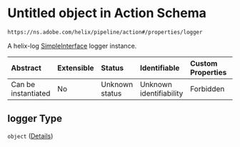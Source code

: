 # Untitled object in Action Schema

```txt
https://ns.adobe.com/helix/pipeline/action#/properties/logger
```

A helix-log [SimpleInterface](https://github.com/adobe/helix-log) logger instance.

| Abstract            | Extensible | Status         | Identifiable            | Custom Properties | Additional Properties | Access Restrictions | Defined In                                                        |
| :------------------ | :--------- | :------------- | :---------------------- | :---------------- | :-------------------- | :------------------ | :---------------------------------------------------------------- |
| Can be instantiated | No         | Unknown status | Unknown identifiability | Forbidden         | Allowed               | none                | [action.schema.json\*](action.schema.json "open original schema") |

## logger Type

`object` ([Details](action-properties-logger.md))
